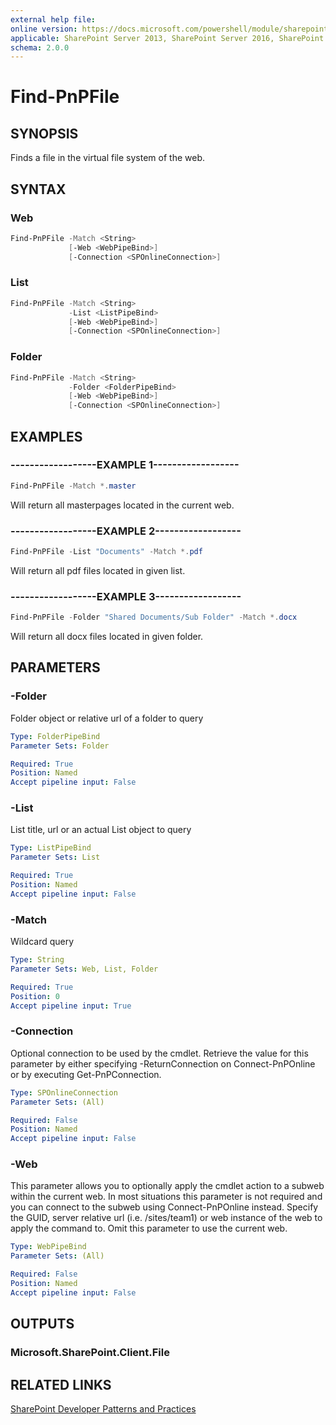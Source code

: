 ```yaml
---
external help file:
online version: https://docs.microsoft.com/powershell/module/sharepoint-pnp/find-pnpfile
applicable: SharePoint Server 2013, SharePoint Server 2016, SharePoint Server 2019, SharePoint Online
schema: 2.0.0
---
```


# Find-PnPFile

## SYNOPSIS
Finds a file in the virtual file system of the web.

## SYNTAX

### Web
```powershell
Find-PnPFile -Match <String>
             [-Web <WebPipeBind>]
             [-Connection <SPOnlineConnection>]
```

### List
```powershell
Find-PnPFile -Match <String>
             -List <ListPipeBind>
             [-Web <WebPipeBind>]
             [-Connection <SPOnlineConnection>]
```

### Folder
```powershell
Find-PnPFile -Match <String>
             -Folder <FolderPipeBind>
             [-Web <WebPipeBind>]
             [-Connection <SPOnlineConnection>]
```

## EXAMPLES

### ------------------EXAMPLE 1------------------
```powershell
Find-PnPFile -Match *.master
```

Will return all masterpages located in the current web.

### ------------------EXAMPLE 2------------------
```powershell
Find-PnPFile -List "Documents" -Match *.pdf
```

Will return all pdf files located in given list.

### ------------------EXAMPLE 3------------------
```powershell
Find-PnPFile -Folder "Shared Documents/Sub Folder" -Match *.docx
```

Will return all docx files located in given folder.

## PARAMETERS

### -Folder
Folder object or relative url of a folder to query

```yaml
Type: FolderPipeBind
Parameter Sets: Folder

Required: True
Position: Named
Accept pipeline input: False
```

### -List
List title, url or an actual List object to query

```yaml
Type: ListPipeBind
Parameter Sets: List

Required: True
Position: Named
Accept pipeline input: False
```

### -Match
Wildcard query

```yaml
Type: String
Parameter Sets: Web, List, Folder

Required: True
Position: 0
Accept pipeline input: True
```

### -Connection
Optional connection to be used by the cmdlet. Retrieve the value for this parameter by either specifying -ReturnConnection on Connect-PnPOnline or by executing Get-PnPConnection.

```yaml
Type: SPOnlineConnection
Parameter Sets: (All)

Required: False
Position: Named
Accept pipeline input: False
```

### -Web
This parameter allows you to optionally apply the cmdlet action to a subweb within the current web. In most situations this parameter is not required and you can connect to the subweb using Connect-PnPOnline instead. Specify the GUID, server relative url (i.e. /sites/team1) or web instance of the web to apply the command to. Omit this parameter to use the current web.

```yaml
Type: WebPipeBind
Parameter Sets: (All)

Required: False
Position: Named
Accept pipeline input: False
```

## OUTPUTS

### Microsoft.SharePoint.Client.File

## RELATED LINKS

[SharePoint Developer Patterns and Practices](https://aka.ms/sppnp)
